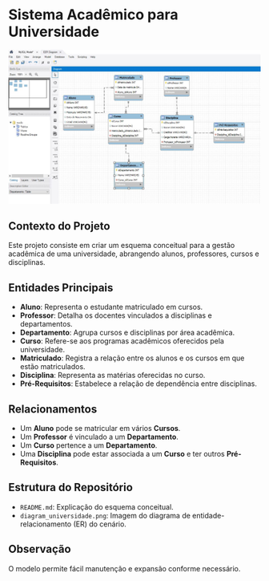 # Sistema Acadêmico para Universidade

![Diagrama de Entidade-Relacionamento](diagrama02.JPG)

## Contexto do Projeto
Este projeto consiste em criar um esquema conceitual para a gestão acadêmica de uma universidade, abrangendo alunos, professores, cursos e disciplinas.

## Entidades Principais
- **Aluno**: Representa o estudante matriculado em cursos.
- **Professor**: Detalha os docentes vinculados a disciplinas e departamentos.
- **Departamento**: Agrupa cursos e disciplinas por área acadêmica.
- **Curso**: Refere-se aos programas acadêmicos oferecidos pela universidade.
- **Matriculado**: Registra a relação entre os alunos e os cursos em que estão matriculados.
- **Disciplina**: Representa as matérias oferecidas no curso.
- **Pré-Requisitos**: Estabelece a relação de dependência entre disciplinas.

## Relacionamentos
- Um **Aluno** pode se matricular em vários **Cursos**.
- Um **Professor** é vinculado a um **Departamento**.
- Um **Curso** pertence a um **Departamento**.
- Uma **Disciplina** pode estar associada a um **Curso** e ter outros **Pré-Requisitos**.

## Estrutura do Repositório
- `README.md`: Explicação do esquema conceitual.
- `diagram_universidade.png`: Imagem do diagrama de entidade-relacionamento (ER) do cenário.

## Observação
O modelo permite fácil manutenção e expansão conforme necessário.
